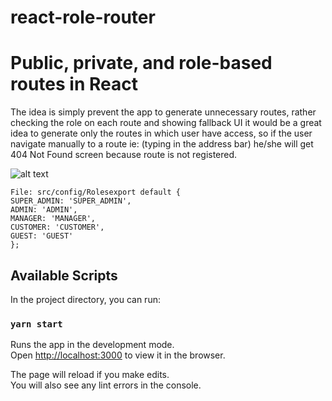 # react-role-router

# Public, private, and role-based routes in React

The idea is simply prevent the app to generate unnecessary routes, rather checking the role on each route and
showing fallback UI it would be a great idea to generate only the routes in which user have access,
so if the user navigate manually to a route ie: (typing in the address bar)
he/she will get 404 Not Found screen because route is not registered.

![alt text](https://i.ibb.co/xF9gCxW/Screenshot-from-2021-09-07-17-31-39.png)

```
File: src/config/Rolesexport default {
SUPER_ADMIN: 'SUPER_ADMIN',
ADMIN: 'ADMIN',
MANAGER: 'MANAGER',
CUSTOMER: 'CUSTOMER',
GUEST: 'GUEST'
};
```

## Available Scripts

In the project directory, you can run:

### `yarn start`

Runs the app in the development mode.\
Open [http://localhost:3000](http://localhost:3000) to view it in the browser.

The page will reload if you make edits.\
You will also see any lint errors in the console.
